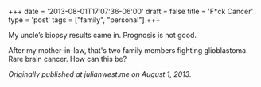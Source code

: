 +++
date = '2013-08-01T17:07:36-06:00'
draft = false
title = 'F*ck Cancer'
type = 'post'
tags = ["family", "personal"]
+++

My uncle’s biopsy results came in. Prognosis is not good.<br />

After my mother-in-law, that's two family members fighting glioblastoma.  Rare brain cancer.  How can this be? <br />

<i>Originally published at julianwest.me on August 1, 2013.</i>